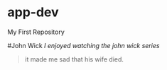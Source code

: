 # app-dev
My First Repository

#John Wick
*I enjoyed watching the john wick series*
> it made me sad that his wife died.
